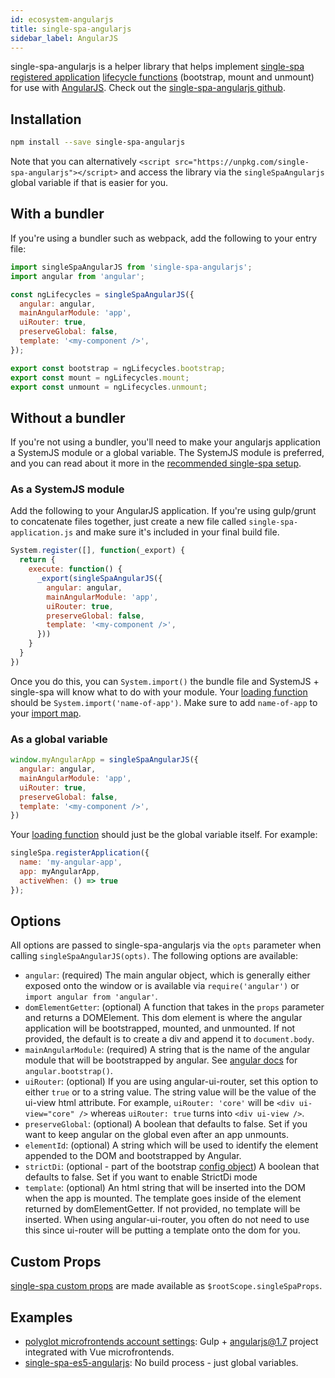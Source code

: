 ```yaml
---
id: ecosystem-angularjs
title: single-spa-angularjs
sidebar_label: AngularJS
---
```


single-spa-angularjs is a helper library that helps implement [single-spa registered application](configuration#registering-applications) [lifecycle functions](building-applications.md#registered-application-lifecycle) (bootstrap, mount and unmount) for use with [AngularJS](https://angularjs.org/). Check out the [single-spa-angularjs github](https://github.com/single-spa/single-spa-angularjs).

## Installation
```sh
npm install --save single-spa-angularjs
```

Note that you can alternatively `<script src="https://unpkg.com/single-spa-angularjs"></script>` and access the library
via the `singleSpaAngularjs` global variable if that is easier for you.

## With a bundler

If you're using a bundler such as webpack, add the following to your entry file:

```js
import singleSpaAngularJS from 'single-spa-angularjs';
import angular from 'angular';

const ngLifecycles = singleSpaAngularJS({
  angular: angular,
  mainAngularModule: 'app',
  uiRouter: true,
  preserveGlobal: false,
  template: '<my-component />',
});

export const bootstrap = ngLifecycles.bootstrap;
export const mount = ngLifecycles.mount;
export const unmount = ngLifecycles.unmount;
```

## Without a bundler
If you're not using a bundler, you'll need to make your angularjs application a SystemJS module or a global variable. The SystemJS
module is preferred, and you can read about it more in the [recommended single-spa setup](/docs/faq.html#is-there-a-recommended-setup).

### As a SystemJS module
Add the following to your AngularJS application. If you're using gulp/grunt to concatenate files together, just create a new file called
`single-spa-application.js` and make sure it's included in your final build file.

```js
System.register([], function(_export) {
  return {
    execute: function() {
      _export(singleSpaAngularJS({
        angular: angular,
        mainAngularModule: 'app',
        uiRouter: true,
        preserveGlobal: false,
        template: '<my-component />',
      }))
    }
  }
})
```

Once you do this, you can `System.import()` the bundle file and SystemJS + single-spa will know what to do with your module. Your
[loading function](/docs/configuration.html#loading-function-or-application) should be `System.import('name-of-app')`. Make sure to
add `name-of-app` to your [import map](https://single-spa-playground.org/playground/import-map).

### As a global variable
```js
window.myAngularApp = singleSpaAngularJS({
  angular: angular,
  mainAngularModule: 'app',
  uiRouter: true,
  preserveGlobal: false,
  template: '<my-component />',
})
```

Your [loading function](/docs/configuration.html#loading-function-or-application) should just be the global variable itself. For example:
```js
singleSpa.registerApplication({
  name: 'my-angular-app',
  app: myAngularApp,
  activeWhen: () => true
});
```

## Options

All options are passed to single-spa-angularjs via the `opts` parameter when calling `singleSpaAngularJS(opts)`. The following options are available:

- `angular`: (required) The main angular object, which is generally either exposed onto the window or is available via `require('angular')` or `import angular from 'angular'`.
- `domElementGetter`: (optional) A function that takes in the `props` parameter and returns a DOMElement. This dom element is where the angular
  application will be bootstrapped, mounted, and unmounted. If not provided, the default is to create a div and append it to `document.body`.
- `mainAngularModule`: (required) A string that is the name of the angular module that will be bootstrapped by angular. See [angular docs](https://docs.angularjs.org/api/ng/function/angular.bootstrap) for `angular.bootstrap()`.
- `uiRouter`: (optional) If you are using angular-ui-router, set this option to either `true` or to a string value. The string value will be the value of the ui-view html attribute. For example, `uiRouter: 'core'` will be `<div ui-view="core" />` whereas `uiRouter: true` turns into `<div ui-view />`.
- `preserveGlobal`: (optional) A boolean that defaults to false. Set if you want to keep angular on the global even after an app unmounts.
- `elementId`: (optional) A string which will be used to identify the element appended to the DOM and bootstrapped by Angular.
- `strictDi`: (optional - part of the bootstrap [config object](https://docs.angularjs.org/api/ng/function/angular.bootstrap#usage)) A boolean that defaults to false. Set if you want to enable StrictDi mode
- `template`: (optional) An html string that will be inserted into the DOM when the app is mounted. The template goes inside of the element returned by domElementGetter. If not provided, no template will be inserted. When using angular-ui-router, you often do not need to use this since ui-router will be putting a template onto the dom for you.

## Custom Props

[single-spa custom props](./building-applications.md#lifecycle-props) are made available as `$rootScope.singleSpaProps`.

## Examples

- [polyglot microfrontends account settings](https://github.com/polyglot-microfrontends/account-settings): Gulp + angularjs@1.7 project integrated with Vue microfrontends.
- [single-spa-es5-angularjs](https://github.com/joeldenning/single-spa-es5-angularjs): No build process - just global variables.
